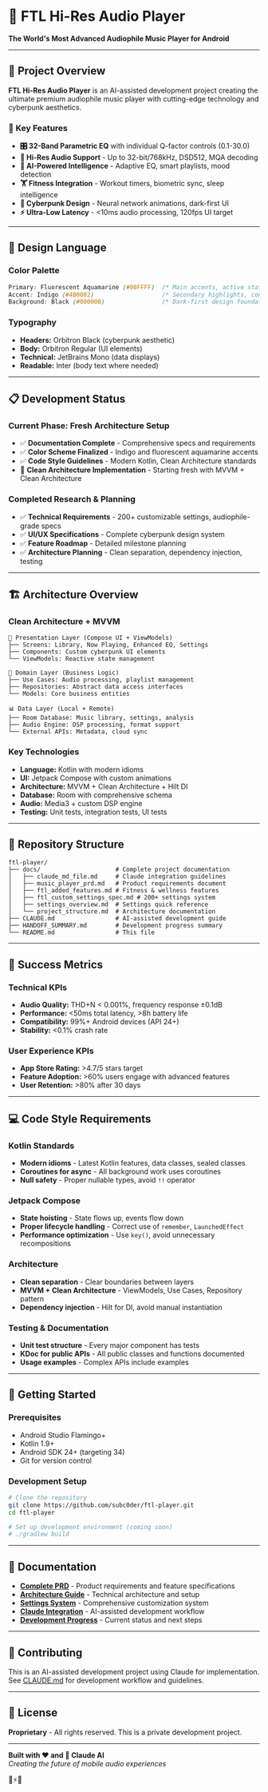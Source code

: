# 🎵 FTL Hi-Res Audio Player

**The World's Most Advanced Audiophile Music Player for Android**

---

## 🚀 Project Overview

**FTL Hi-Res Audio Player** is an AI-assisted development project creating the ultimate premium audiophile music player with cutting-edge technology and cyberpunk aesthetics.

### 🎯 Key Features

- **🎛️ 32-Band Parametric EQ** with individual Q-factor controls (0.1-30.0)
- **🎵 Hi-Res Audio Support** - Up to 32-bit/768kHz, DSD512, MQA decoding
- **🤖 AI-Powered Intelligence** - Adaptive EQ, smart playlists, mood detection
- **🏋️ Fitness Integration** - Workout timers, biometric sync, sleep intelligence
- **🎨 Cyberpunk Design** - Neural network animations, dark-first UI
- **⚡ Ultra-Low Latency** - <10ms audio processing, 120fps UI target

---

## 🎨 Design Language

### Color Palette
```css
Primary: Fluorescent Aquamarine (#00FFFF)  /* Main accents, active states */
Accent: Indigo (#4B0082)                   /* Secondary highlights, controls */
Background: Black (#000000)                /* Dark-first design foundation */
```

### Typography
- **Headers:** Orbitron Black (cyberpunk aesthetic)
- **Body:** Orbitron Regular (UI elements)
- **Technical:** JetBrains Mono (data displays)
- **Readable:** Inter (body text where needed)

---

## 📋 Development Status

### Current Phase: Fresh Architecture Setup
- ✅ **Documentation Complete** - Comprehensive specs and requirements
- ✅ **Color Scheme Finalized** - Indigo and fluorescent aquamarine accents
- ✅ **Code Style Guidelines** - Modern Kotlin, Clean Architecture standards
- 🚧 **Clean Architecture Implementation** - Starting fresh with MVVM + Clean Architecture

### Completed Research & Planning
- ✅ **Technical Requirements** - 200+ customizable settings, audiophile-grade specs
- ✅ **UI/UX Specifications** - Complete cyberpunk design system
- ✅ **Feature Roadmap** - Detailed milestone planning
- ✅ **Architecture Planning** - Clean separation, dependency injection, testing

---

## 🏗️ Architecture Overview

### **Clean Architecture + MVVM**
```
📱 Presentation Layer (Compose UI + ViewModels)
├── Screens: Library, Now Playing, Enhanced EQ, Settings
├── Components: Custom cyberpunk UI elements
└── ViewModels: Reactive state management

🧠 Domain Layer (Business Logic)
├── Use Cases: Audio processing, playlist management
├── Repositories: Abstract data access interfaces
└── Models: Core business entities

📊 Data Layer (Local + Remote)
├── Room Database: Music library, settings, analysis
├── Audio Engine: DSP processing, format support
└── External APIs: Metadata, cloud sync
```

### **Key Technologies**
- **Language:** Kotlin with modern idioms
- **UI:** Jetpack Compose with custom animations
- **Architecture:** MVVM + Clean Architecture + Hilt DI
- **Database:** Room with comprehensive schema
- **Audio:** Media3 + custom DSP engine
- **Testing:** Unit tests, integration tests, UI tests

---

## 📁 Repository Structure

```
ftl-player/
├── docs/                     # Complete project documentation
│   ├── claude_md_file.md     # Claude integration guidelines
│   ├── music_player_prd.md   # Product requirements document
│   ├── ftl_added_features.md # Fitness & wellness features
│   ├── ftl_custom_settings_spec.md # 200+ settings system
│   ├── settings_overview.md  # Settings quick reference
│   └── project_structure.md  # Architecture documentation
├── CLAUDE.md                 # AI-assisted development guide
├── HANDOFF_SUMMARY.md        # Development progress summary
└── README.md                 # This file
```

---

## 🎯 Success Metrics

### **Technical KPIs**
- **Audio Quality:** THD+N < 0.001%, frequency response ±0.1dB
- **Performance:** <50ms total latency, >8h battery life
- **Compatibility:** 99%+ Android devices (API 24+)
- **Stability:** <0.1% crash rate

### **User Experience KPIs**
- **App Store Rating:** >4.7/5 stars target
- **Feature Adoption:** >60% users engage with advanced features
- **User Retention:** >80% after 30 days

---

## 💻 Code Style Requirements

### **Kotlin Standards**
- **Modern idioms** - Latest Kotlin features, data classes, sealed classes
- **Coroutines for async** - All background work uses coroutines
- **Null safety** - Proper nullable types, avoid `!!` operator

### **Jetpack Compose**
- **State hoisting** - State flows up, events flow down
- **Proper lifecycle handling** - Correct use of `remember`, `LaunchedEffect`
- **Performance optimization** - Use `key()`, avoid unnecessary recompositions

### **Architecture**
- **Clean separation** - Clear boundaries between layers
- **MVVM + Clean Architecture** - ViewModels, Use Cases, Repository pattern
- **Dependency injection** - Hilt for DI, avoid manual instantiation

### **Testing & Documentation**
- **Unit test structure** - Every major component has tests
- **KDoc for public APIs** - All public classes and functions documented
- **Usage examples** - Complex APIs include examples

---

## 🚀 Getting Started

### **Prerequisites**
- Android Studio Flamingo+
- Kotlin 1.9+
- Android SDK 24+ (targeting 34)
- Git for version control

### **Development Setup**
```bash
# Clone the repository
git clone https://github.com/subc0der/ftl-player.git
cd ftl-player

# Set up development environment (coming soon)
# ./gradlew build
```

---

## 📖 Documentation

- **[Complete PRD](docs/music_player_prd.md)** - Product requirements and feature specifications
- **[Architecture Guide](docs/project_structure.md)** - Technical architecture and setup
- **[Settings System](docs/ftl_custom_settings_spec.md)** - Comprehensive customization system
- **[Claude Integration](CLAUDE.md)** - AI-assisted development workflow
- **[Development Progress](HANDOFF_SUMMARY.md)** - Current status and next steps

---

## 🤝 Contributing

This is an AI-assisted development project using Claude for implementation. See [CLAUDE.md](CLAUDE.md) for development workflow and guidelines.

---

## 📄 License

**Proprietary** - All rights reserved. This is a private development project.

---

**Built with ❤️ and 🤖 Claude AI**  
*Creating the future of mobile audio experiences*

🎵⚡✨